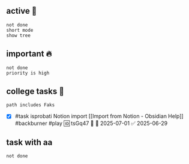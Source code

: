 ## active 📑

```tasks
not done
short mode
show tree
```

## important 🔥
```tasks
not done
priority is high
```

## college tasks 🎒

```tasks
path includes Faks
```

- [x] #task isprobati Notion import [[Import from Notion - Obsidian Help]] #backburner #play 🆔 tsGq47 🔼 📅 2025-07-01 ✅ 2025-06-29

## task with aa
```tasks
not done


```
